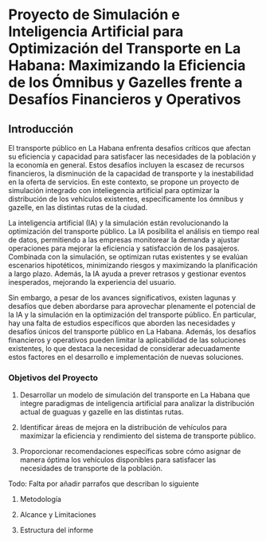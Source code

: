 # Proyecto de Simulación e Inteligencia Artificial para Optimización del Transporte en La Habana: Maximizando la Eficiencia de los Ómnibus y Gazelles frente a Desafíos Financieros y Operativos

## Introducción

El transporte público en La Habana enfrenta desafíos críticos que afectan su eficiencia y capacidad para satisfacer las necesidades de la población y la economía en general. Estos desafíos incluyen la escasez de recursos financieros, la disminución de la capacidad de transporte y la inestabilidad en la oferta de servicios. En este contexto, se propone un proyecto de simulación integrado con inteliegencia artificial para optimizar la distribución de los vehículos existentes, específicamente los ómnibus y gazelle, en las distintas rutas de la ciudad.

La inteligencia artificial (IA) y la simulación están revolucionando la optimización del transporte público. La IA posibilita el análisis en tiempo real de datos, permitiendo a las empresas monitorear la demanda y ajustar operaciones para mejorar la eficiencia y satisfacción de los pasajeros. Combinada con la simulación, se optimizan rutas existentes y se evalúan escenarios hipotéticos, minimizando riesgos y maximizando la planificación a largo plazo. Además, la IA ayuda a prever retrasos y gestionar eventos inesperados, mejorando la experiencia del usuario.

Sin embargo, a pesar de los avances significativos, existen lagunas y desafíos que deben abordarse para aprovechar plenamente el potencial de la IA y la simulación en la optimización del transporte público. En particular, hay una falta de estudios específicos que aborden las necesidades y desafíos únicos del transporte público en La Habana. Además, los desafíos financieros y operativos pueden limitar la aplicabilidad de las soluciones existentes, lo que destaca la necesidad de considerar adecuadamente estos factores en el desarrollo e implementación de nuevas soluciones.

### Objetivos del Proyecto

1. Desarrollar un modelo de simulación del transporte en La Habana que integre paradigmas de inteligencia artificial para analizar la distribución actual de guaguas y gazelle en las distintas rutas.

2. Identificar áreas de mejora en la distribución de vehículos para maximizar la eficiencia y rendimiento del sistema de transporte público.

3. Proporcionar recomendaciones específicas sobre cómo asignar de manera óptima los vehículos disponibles para satisfacer las necesidades de transporte de la población.

Todo: Falta por añadir parrafos que describan lo siguiente

1. Metodología

2. Alcance y Limitaciones

3. Estructura del informe
